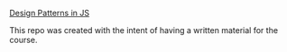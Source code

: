 [Design Patterns in JS](https://valtech.udemy.com/course/design-patterns-javascript)

This repo was created with the intent of having a written material for the course.
